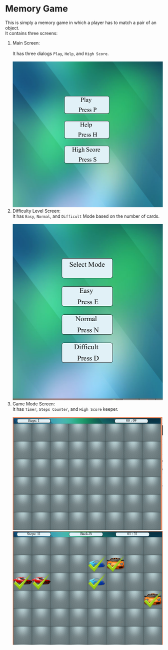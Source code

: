 # Memory Game
This is simply a memory game in which a player has to match a pair of an object.<br/>
It contains three screens:<br/>
1. Main Screen:<br/><br/>
  It has three dialogs `Play`, `Help`, and `High Score`.<br/><br/>
  ![Main Screen](https://github.com/Muhammadwasi/MemoryGame/blob/master/Main%20Menu.PNG)
1. Difficulty Level Screen:<br/>
  It has `Easy`, `Normal`, and `Difficult` Mode based on the number of cards.<br/><br/>
  ![Difficulty Level](https://github.com/Muhammadwasi/MemoryGame/blob/master/Difficulty%20Level.PNG)
1. Game Mode Screen:<br/>
  It has `Timer`, `Steps Counter`, and `High Score` keeper.<br/><br/>
  ![Main Screen](https://github.com/Muhammadwasi/MemoryGame/blob/master/Game%20Mode%201.PNG)
  ![Main Screen](https://github.com/Muhammadwasi/MemoryGame/blob/master/Game%20Mode%202.PNG)
